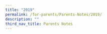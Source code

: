 ```yaml
---
title: "2019"
permalink: /for-parents/Parents-Notes/2019/
description: ""
third_nav_title: Parents Notes
---
```

